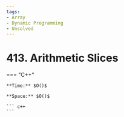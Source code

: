 ```yaml
---
tags:
- Array
- Dynamic Programming
- Unsolved
---
```



# 413. Arithmetic Slices

=== "C++"

    **Time:** $O()$

    **Space:** $O()$

    ``` c++
    ```